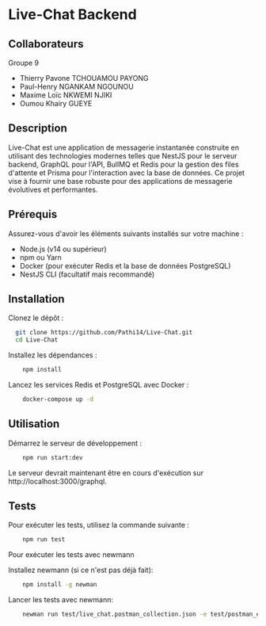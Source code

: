 # Live-Chat Backend

## Collaborateurs

Groupe 9

  - Thierry Pavone TCHOUAMOU PAYONG
  - Paul-Henry NGANKAM NGOUNOU
  - Maxime Loïc NKWEMI NJIKI
  - Oumou Khairy GUEYE

## Description

Live-Chat est une application de messagerie instantanée construite en utilisant des technologies modernes telles que NestJS pour le serveur backend, GraphQL pour l'API, BullMQ et Redis pour la gestion des files d'attente et Prisma pour l'interaction avec la base de données. Ce projet vise à fournir une base robuste pour des applications de messagerie évolutives et performantes.

## Prérequis

Assurez-vous d'avoir les éléments suivants installés sur votre machine :

  - Node.js (v14 ou supérieur)
  - npm ou Yarn
  - Docker (pour exécuter Redis et la base de données PostgreSQL)
  - NestJS CLI (facultatif mais recommandé)

## Installation

Clonez le dépôt :

```bash
  git clone https://github.com/Pathi14/Live-Chat.git
  cd Live-Chat
```

Installez les dépendances :

```bash
    npm install
```

Lancez les services Redis et PostgreSQL avec Docker :

```bash
    docker-compose up -d
```

## Utilisation

Démarrez le serveur de développement :

```bash
    npm run start:dev
```

Le serveur devrait maintenant être en cours d'exécution sur http://localhost:3000/graphql.

## Tests

Pour exécuter les tests, utilisez la commande suivante :

```bash
    npm run test
```

Pour exécuter les tests avec newmann

Installez newmann (si ce n'est pas déjà fait):

```bash
    npm install -g newman
```

Lancer les tests avec newmann:

```bash
    newman run test/live_chat.postman_collection.json -e test/postman_environment.json
```
